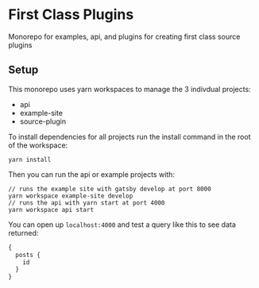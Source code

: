 # First Class Plugins

Monorepo for examples, api, and plugins for creating first class source plugins

## Setup

This monorepo uses yarn workspaces to manage the 3 indivdual projects:

- api
- example-site
- source-plugin

To install dependencies for all projects run the install command in the root of the workspace:

```
yarn install
```

Then you can run the api or example projects with:

```
// runs the example site with gatsby develop at port 8000
yarn workspace example-site develop
// runs the api with yarn start at port 4000
yarn workspace api start
```

You can open up `localhost:4000` and test a query like this to see data returned:

```graphql
{
  posts {
    id
  }
}
```
